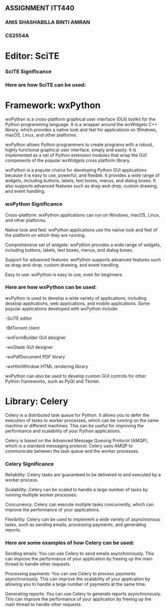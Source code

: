 ## ASSIGNMENT ITT440
### ANIS SHASHABILLA BINTI AMRAN
### CS2554A

# Editor: SciTE
### SciTE Significance
### Here are how SciTE can be used:
# Framework: wxPython
wxPython is a cross-platform graphical user interface (GUI) toolkit for the Python programming language. It is a wrapper around the wxWidgets C++ library, which provides a native look and feel for applications on Windows, macOS, Linux, and other platforms.

wxPython allows Python programmers to create programs with a robust, highly functional graphical user interface, simply and easily. It is implemented as a set of Python extension modules that wrap the GUI components of the popular wxWidgets cross platform library.

wxPython is a popular choice for developing Python GUI applications because it is easy to use, powerful, and flexible. It provides a wide range of widgets, including buttons, labels, text boxes, menus, and dialog boxes. It also supports advanced features such as drag-and-drop, custom drawing, and event handling.

### wxPython Significance
Cross-platform: wxPython applications can run on Windows, macOS, Linux, and other platforms.

Native look and feel: wxPython applications use the native look and feel of the platform on which they are running.

Comprehensive set of widgets: wxPython provides a wide range of widgets, including buttons, labels, text boxes, menus, and dialog boxes.

Support for advanced features: wxPython supports advanced features such as drag-and-drop, custom drawing, and event handling.

Easy to use: wxPython is easy to use, even for beginners.

### Here are how wxPython can be used:
wxPython is used to develop a wide variety of applications, including desktop applications, web applications, and mobile applications. Some popular applications developed with wxPython include:

-SciTE editor

-BitTorrent client

-wxFormBuilder GUI designer

-wxGlade GUI designer

-wxPdfDocument PDF library

-wxHtmlWindow HTML rendering library

wxPython can also be used to develop custom GUI controls for other Python frameworks, such as PyQt and Tkinter.

# Library: Celery
Celery is a distributed task queue for Python. It allows you to defer the execution of tasks to worker processes, which can be running on the same machine or different machines. This can be useful for improving the performance and scalability of your Python applications.

Celery is based on the Advanced Message Queuing Protocol (AMQP), which is a standard messaging protocol. Celery uses AMQP to communicate between the task queue and the worker processes.

### Celery Significance

Reliability: Celery tasks are guaranteed to be delivered to and executed by a worker process.

Scalability: Celery can be scaled to handle a large number of tasks by running multiple worker processes.

Concurrency: Celery can execute multiple tasks concurrently, which can improve the performance of your applications.

Flexibility: Celery can be used to implement a wide variety of asynchronous tasks, such as sending emails, processing payments, and generating reports.

### Here are some examples of how Celery can be used:
Sending emails: You can use Celery to send emails asynchronously. This can improve the performance of your application by freeing up the main thread to handle other requests.

Processing payments: You can use Celery to process payments asynchronously. This can improve the scalability of your application by allowing you to handle a large number of payments at the same time.

Generating reports: You can use Celery to generate reports asynchronously. This can improve the performance of your application by freeing up the main thread to handle other requests.

